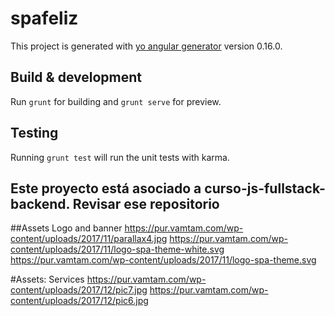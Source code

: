 # spafeliz

This project is generated with [yo angular generator](https://github.com/yeoman/generator-angular)
version 0.16.0.

## Build & development

Run `grunt` for building and `grunt serve` for preview.

## Testing

Running `grunt test` will run the unit tests with karma.

## Este proyecto está asociado a curso-js-fullstack-backend.  Revisar ese repositorio

##Assets Logo and banner
https://pur.vamtam.com/wp-content/uploads/2017/11/parallax4.jpg
https://pur.vamtam.com/wp-content/uploads/2017/11/logo-spa-theme-white.svg
https://pur.vamtam.com/wp-content/uploads/2017/11/logo-spa-theme.svg

#Assets: Services
https://pur.vamtam.com/wp-content/uploads/2017/12/pic7.jpg
https://pur.vamtam.com/wp-content/uploads/2017/12/pic6.jpg
